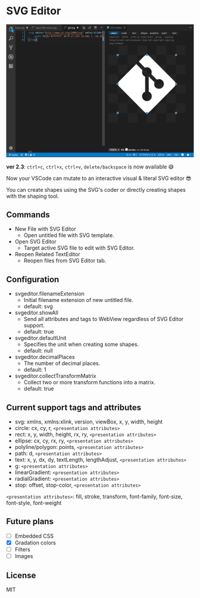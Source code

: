 # SVG Editor

![sample](images/capture.png)

**ver 2.3**: `ctrl+c`, `ctrl+x`, `ctrl+v`, `delete/backspace` is now available 😅

Now your VSCode can mutate to an interactive visual & literal SVG editor 😎

You can create shapes using the SVG's coder or directly creating shapes with the shaping tool.

## Commands

- New File with SVG Editor
  - Open untitled file with SVG template.
- Open SVG Editor
  - Target active SVG file to edit with SVG Editor.
- Reopen Related TextEditor
  - Reopen files from SVG Editor tab.

## Configuration

- svgeditor.filenameExtension
  - Initial filename extension of new untitled file.
  - default: svg
- svgeditor.showAll
  - Send all attributes and tags to WebView regardless of SVG Editor support.
  - default: true
- svgeditor.defaultUnit
  - Specifies the unit when creating some shapes.
  - default: null
- svgeditor.decimalPlaces
  - The number of decimal places.
  - default: 1
- svgeditor.collectTransformMatrix
  - Collect two or more transform functions into a matrix.
  - default: true

## Current support tags and attributes

- svg: xmlns, xmlns:xlink, version, viewBox, x, y, width, height
- circle: cx, cy, r, `<presentation attributes>`
- rect: x, y, width, height, rx, ry, `<presentation attributes>`
- ellipse: cx, cy, rx, ry, `<presentation attributes>`
- polyline/polygon: points, `<presentation attributes>`
- path: d, `<presentation attributes>`
- text: x, y, dx, dy, textLength, lengthAdjust, `<presentation attributes>`
- g: `<presentation attributes>`
- linearGradient: `<presentation attributes>`
- radialGradient: `<presentation attributes>`
- stop: offset, stop-color, `<presentation attributes>`

`<presentation attributes>`: fill, stroke, transform, font-family, font-size, font-style, font-weight

## Future plans

- [ ] Embedded CSS
- [x] Gradation colors
- [ ] Filters
- [ ] Images

## License

MIT
